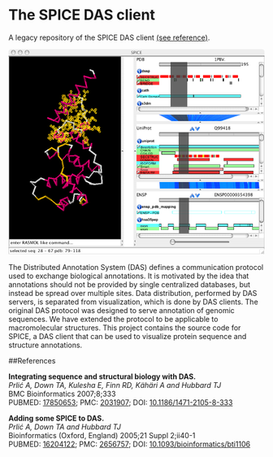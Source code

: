 The SPICE DAS client
========

A legacy repository of the SPICE DAS client [(see reference)](http://www.ncbi.nlm.nih.gov/pubmed/16204122).

![A screenshot of SPICE](doc/spice.png)

The Distributed Annotation System (DAS) defines a communication protocol used 
to exchange biological annotations. It is motivated by the idea that annotations 
should not be provided by single centralized databases, but instead be spread 
over multiple sites. Data distribution, performed by DAS servers, is separated
from visualization, which is done by DAS clients. The original DAS protocol was 
designed to serve annotation of genomic sequences. We have extended the protocol 
to be applicable to macromolecular structures. This project contains the source code 
for SPICE, a DAS client that can be used to visualize protein sequence and structure 
annotations.

##References


**Integrating sequence and structural biology with DAS.**<br/>
*Prlić A, Down TA, Kulesha E, Finn RD, Kähäri A and Hubbard TJ*<br/>
BMC Bioinformatics 2007;8;333<br/>
PUBMED: [17850653](http://www.ncbi.nlm.nih.gov/pubmed/17850653); PMC: [2031907](http://ukpmc.ac.uk/articles/PMC2031907); DOI: [10.1186/1471-2105-8-333](http://dx.doi.org/10.1186%2F1471-2105-8-333)


**Adding some SPICE to DAS.**<br/>
*Prlić A, Down TA and Hubbard TJ*<br/>
Bioinformatics (Oxford, England) 2005;21 Suppl 2;ii40-1<br/>
PUBMED: [16204122](http://www.ncbi.nlm.nih.gov/pubmed/16204122); PMC: [2656757](http://ukpmc.ac.uk/articles/PMC2656757); DOI: [10.1093/bioinformatics/bti1106](http://dx.doi.org/10.1093%2Fbioinformatics%2Fbti1106)
